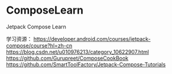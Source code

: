 # ComposeLearn
Jetpack Compose Learn

学习资源：
https://developer.android.com/courses/jetpack-compose/course?hl=zh-cn
https://blog.csdn.net/u010976213/category_10622907.html
https://github.com/Gurupreet/ComposeCookBook
https://github.com/SmartToolFactory/Jetpack-Compose-Tutorials